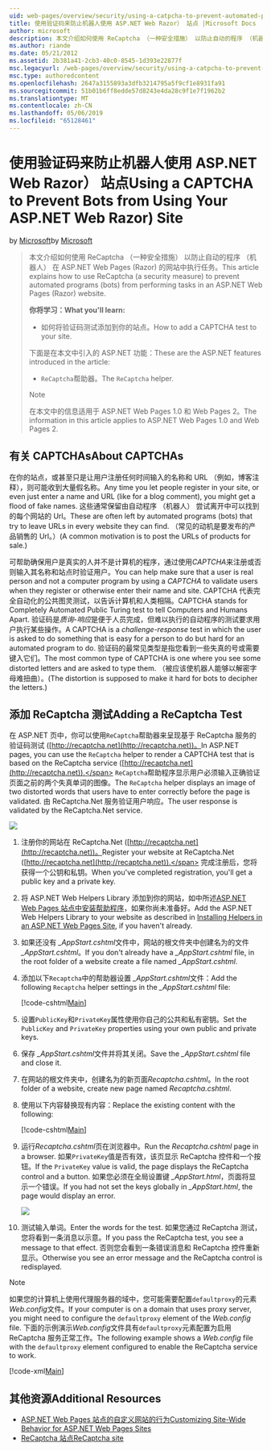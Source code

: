 ```yaml
---
uid: web-pages/overview/security/using-a-catpcha-to-prevent-automated-programs-bots-from-using-your-aspnet-web-site
title: 使用验证码来防止机器人使用 ASP.NET Web Razor） 站点 |Microsoft Docs
author: microsoft
description: 本文介绍如何使用 ReCaptcha （一种安全措施） 以防止自动的程序 （机器人） 执行的任务在 ASP.NET Web Pages (Razor) 我们...
ms.author: riande
ms.date: 05/21/2012
ms.assetid: 2b381a41-2cb3-40c0-8545-1d393e22877f
msc.legacyurl: /web-pages/overview/security/using-a-catpcha-to-prevent-automated-programs-bots-from-using-your-aspnet-web-site
msc.type: authoredcontent
ms.openlocfilehash: 2647a3155893a3dfb3214795a5f9cf1e8931fa91
ms.sourcegitcommit: 51b01b6ff8edde57d8243e4da28c9f1e7f1962b2
ms.translationtype: MT
ms.contentlocale: zh-CN
ms.lasthandoff: 05/06/2019
ms.locfileid: "65128461"
---
```

# <a name="using-a-captcha-to-prevent-bots-from-using-your-aspnet-web-razor-site"></a><span data-ttu-id="d1d0c-103">使用验证码来防止机器人使用 ASP.NET Web Razor） 站点</span><span class="sxs-lookup"><span data-stu-id="d1d0c-103">Using a CAPTCHA to Prevent Bots from Using Your ASP.NET Web Razor) Site</span></span>

<span data-ttu-id="d1d0c-104">by [Microsoft](https://github.com/microsoft)</span><span class="sxs-lookup"><span data-stu-id="d1d0c-104">by [Microsoft](https://github.com/microsoft)</span></span>

> <span data-ttu-id="d1d0c-105">本文介绍如何使用 ReCaptcha （一种安全措施） 以防止自动的程序 （机器人） 在 ASP.NET Web Pages (Razor) 的网站中执行任务。</span><span class="sxs-lookup"><span data-stu-id="d1d0c-105">This article explains how to use ReCaptcha (a security measure) to prevent automated programs (bots) from performing tasks in an ASP.NET Web Pages (Razor) website.</span></span>
> 
> <span data-ttu-id="d1d0c-106">**你将学习：**</span><span class="sxs-lookup"><span data-stu-id="d1d0c-106">**What you'll learn:**</span></span> 
> 
> - <span data-ttu-id="d1d0c-107">如何将验证码测试添加到你的站点。</span><span class="sxs-lookup"><span data-stu-id="d1d0c-107">How to add a CAPTCHA test to your site.</span></span>
> 
> <span data-ttu-id="d1d0c-108">下面是在本文中引入的 ASP.NET 功能：</span><span class="sxs-lookup"><span data-stu-id="d1d0c-108">These are the ASP.NET features introduced in the article:</span></span>
> 
> - <span data-ttu-id="d1d0c-109">`ReCaptcha`帮助器。</span><span class="sxs-lookup"><span data-stu-id="d1d0c-109">The `ReCaptcha` helper.</span></span>
> 
> > [!NOTE]
> > <span data-ttu-id="d1d0c-110">在本文中的信息适用于 ASP.NET Web Pages 1.0 和 Web Pages 2。</span><span class="sxs-lookup"><span data-stu-id="d1d0c-110">The information in this article applies to ASP.NET Web Pages 1.0 and Web Pages 2.</span></span>

## <a name="about-captchas"></a><span data-ttu-id="d1d0c-111">有关 CAPTCHAs</span><span class="sxs-lookup"><span data-stu-id="d1d0c-111">About CAPTCHAs</span></span>

<span data-ttu-id="d1d0c-112">在你的站点，或甚至只是让用户注册任何时间输入的名称和 URL （例如，博客注释），则可能收到大量假名称。</span><span class="sxs-lookup"><span data-stu-id="d1d0c-112">Any time you let people register in your site, or even just enter a name and URL (like for a blog comment), you might get a flood of fake names.</span></span> <span data-ttu-id="d1d0c-113">这些通常保留由自动程序 （机器人） 尝试离开中可以找到的每个网站的 Url。</span><span class="sxs-lookup"><span data-stu-id="d1d0c-113">These are often left by automated programs (bots) that try to leave URLs in every website they can find.</span></span> <span data-ttu-id="d1d0c-114">（常见的动机是要发布的产品销售的 Url。）</span><span class="sxs-lookup"><span data-stu-id="d1d0c-114">(A common motivation is to post the URLs of products for sale.)</span></span>

<span data-ttu-id="d1d0c-115">可帮助确保用户是真实的人并不是计算机的程序，通过使用*CAPTCHA*来注册或否则输入其名称和站点时验证用户。</span><span class="sxs-lookup"><span data-stu-id="d1d0c-115">You can help make sure that a user is real person and not a computer program by using a *CAPTCHA* to validate users when they register or otherwise enter their name and site.</span></span> <span data-ttu-id="d1d0c-116">CAPTCHA 代表完全自动化的公共图灵测试，以告诉计算机和人类相隔。</span><span class="sxs-lookup"><span data-stu-id="d1d0c-116">CAPTCHA stands for Completely Automated Public Turing test to tell Computers and Humans Apart.</span></span> <span data-ttu-id="d1d0c-117">验证码是*质询-响应*是便于人员完成，但难以执行的自动程序的测试要求用户执行某些操作。</span><span class="sxs-lookup"><span data-stu-id="d1d0c-117">A CAPTCHA is a *challenge-response* test in which the user is asked to do something that is easy for a person to do but hard for an automated program to do.</span></span> <span data-ttu-id="d1d0c-118">验证码的最常见类型是指您看到一些失真的号或需要键入它们。</span><span class="sxs-lookup"><span data-stu-id="d1d0c-118">The most common type of CAPTCHA is one where you see some distorted letters and are asked to type them.</span></span> <span data-ttu-id="d1d0c-119">（被应该使机器人能够以解密字母难扭曲）。</span><span class="sxs-lookup"><span data-stu-id="d1d0c-119">(The distortion is supposed to make it hard for bots to decipher the letters.)</span></span>

## <a name="adding-a-recaptcha-test"></a><span data-ttu-id="d1d0c-120">添加 ReCaptcha 测试</span><span class="sxs-lookup"><span data-stu-id="d1d0c-120">Adding a ReCaptcha Test</span></span>

<span data-ttu-id="d1d0c-121">在 ASP.NET 页中，你可以使用`ReCaptcha`帮助器来呈现基于 ReCaptcha 服务的验证码测试 ([http://recaptcha.net](http://recaptcha.net))。</span><span class="sxs-lookup"><span data-stu-id="d1d0c-121">In ASP.NET pages, you can use the `ReCaptcha` helper to render a CAPTCHA test that is based on the ReCaptcha service ([http://recaptcha.net](http://recaptcha.net)).</span></span> <span data-ttu-id="d1d0c-122">`ReCaptcha`帮助程序显示用户必须输入正确验证页面之前的两个失真单词的图像。</span><span class="sxs-lookup"><span data-stu-id="d1d0c-122">The `ReCaptcha` helper displays an image of two distorted words that users have to enter correctly before the page is validated.</span></span> <span data-ttu-id="d1d0c-123">由 ReCaptcha.Net 服务验证用户响应。</span><span class="sxs-lookup"><span data-stu-id="d1d0c-123">The user response is validated by the ReCaptcha.Net service.</span></span>

![](using-a-catpcha-to-prevent-automated-programs-bots-from-using-your-aspnet-web-site/_static/image1.jpg)

1. <span data-ttu-id="d1d0c-124">注册你的网站在 ReCaptcha.Net ([http://recaptcha.net](http://recaptcha.net))。</span><span class="sxs-lookup"><span data-stu-id="d1d0c-124">Register your website at ReCaptcha.Net ([http://recaptcha.net](http://recaptcha.net)).</span></span> <span data-ttu-id="d1d0c-125">完成注册后，您将获得一个公钥和私钥。</span><span class="sxs-lookup"><span data-stu-id="d1d0c-125">When you've completed registration, you'll get a public key and a private key.</span></span>
2. <span data-ttu-id="d1d0c-126">将 ASP.NET Web Helpers Library 添加到你的网站，如中所述[ASP.NET Web Pages 站点中安装帮助程序](https://go.microsoft.com/fwlink/?LinkId=252372)，如果你尚未准备好。</span><span class="sxs-lookup"><span data-stu-id="d1d0c-126">Add the ASP.NET Web Helpers Library to your website as described in [Installing Helpers in an ASP.NET Web Pages Site](https://go.microsoft.com/fwlink/?LinkId=252372), if you haven't already.</span></span>
3. <span data-ttu-id="d1d0c-127">如果还没有 *\_AppStart.cshtml*文件中，网站的根文件夹中创建名为的文件 *\_AppStart.cshtml*。</span><span class="sxs-lookup"><span data-stu-id="d1d0c-127">If you don't already have a *\_AppStart.cshtml* file, in the root folder of a website create a file named *\_AppStart.cshtml*.</span></span>
4. <span data-ttu-id="d1d0c-128">添加以下`Recaptcha`中的帮助器设置 *\_AppStart.cshtml*文件：</span><span class="sxs-lookup"><span data-stu-id="d1d0c-128">Add the following `Recaptcha` helper settings in the *\_AppStart.cshtml* file:</span></span> 

    [!code-cshtml[Main](using-a-catpcha-to-prevent-automated-programs-bots-from-using-your-aspnet-web-site/samples/sample1.cshtml?highlight=6-7)]
5. <span data-ttu-id="d1d0c-129">设置`PublicKey`和`PrivateKey`属性使用你自己的公共和私有密钥。</span><span class="sxs-lookup"><span data-stu-id="d1d0c-129">Set the `PublicKey` and `PrivateKey` properties using your own public and private keys.</span></span>
6. <span data-ttu-id="d1d0c-130">保存 *\_AppStart.cshtml*文件并将其关闭。</span><span class="sxs-lookup"><span data-stu-id="d1d0c-130">Save the *\_AppStart.cshtml* file and close it.</span></span>
7. <span data-ttu-id="d1d0c-131">在网站的根文件夹中，创建名为的新页面*Recaptcha.cshtml*。</span><span class="sxs-lookup"><span data-stu-id="d1d0c-131">In the root folder of a website, create new page named *Recaptcha.cshtml*.</span></span>
8. <span data-ttu-id="d1d0c-132">使用以下内容替换现有内容：</span><span class="sxs-lookup"><span data-stu-id="d1d0c-132">Replace the existing content with the following:</span></span> 

    [!code-cshtml[Main](using-a-catpcha-to-prevent-automated-programs-bots-from-using-your-aspnet-web-site/samples/sample2.cshtml)]
9. <span data-ttu-id="d1d0c-133">运行*Recaptcha.cshtml*页在浏览器中。</span><span class="sxs-lookup"><span data-stu-id="d1d0c-133">Run the *Recaptcha.cshtml* page in a browser.</span></span> <span data-ttu-id="d1d0c-134">如果`PrivateKey`值是否有效，该页显示 ReCaptcha 控件和一个按钮。</span><span class="sxs-lookup"><span data-stu-id="d1d0c-134">If the `PrivateKey` value is valid, the page displays the ReCaptcha control and a button.</span></span> <span data-ttu-id="d1d0c-135">如果您必须在全局设置键 *\_AppStart.html*，页面将显示一个错误。</span><span class="sxs-lookup"><span data-stu-id="d1d0c-135">If you had not set the keys globally in *\_AppStart.html*, the page would display an error.</span></span> 

    ![](using-a-catpcha-to-prevent-automated-programs-bots-from-using-your-aspnet-web-site/_static/image1.png)
10. <span data-ttu-id="d1d0c-136">测试输入单词。</span><span class="sxs-lookup"><span data-stu-id="d1d0c-136">Enter the words for the test.</span></span> <span data-ttu-id="d1d0c-137">如果您通过 ReCaptcha 测试，您将看到一条消息以示意。</span><span class="sxs-lookup"><span data-stu-id="d1d0c-137">If you pass the ReCaptcha test, you see a message to that effect.</span></span> <span data-ttu-id="d1d0c-138">否则您会看到一条错误消息和 ReCaptcha 控件重新显示。</span><span class="sxs-lookup"><span data-stu-id="d1d0c-138">Otherwise you see an error message and the ReCaptcha control is redisplayed.</span></span>

> [!NOTE]
> <span data-ttu-id="d1d0c-139">如果您的计算机上使用代理服务器的域中，您可能需要配置`defaultproxy`的元素*Web.config*文件。</span><span class="sxs-lookup"><span data-stu-id="d1d0c-139">If your computer is on a domain that uses proxy server, you might need to configure the `defaultproxy` element of the *Web.config* file.</span></span> <span data-ttu-id="d1d0c-140">下面的示例演示*Web.config*文件具有`defaultproxy`元素配置为启用 ReCaptcha 服务正常工作。</span><span class="sxs-lookup"><span data-stu-id="d1d0c-140">The following example shows a *Web.config* file with the `defaultproxy` element configured to enable the ReCaptcha service to work.</span></span>
> 
> [!code-xml[Main](using-a-catpcha-to-prevent-automated-programs-bots-from-using-your-aspnet-web-site/samples/sample3.xml)]

<a id="Additional_Resources"></a>
## <a name="additional-resources"></a><span data-ttu-id="d1d0c-141">其他资源</span><span class="sxs-lookup"><span data-stu-id="d1d0c-141">Additional Resources</span></span>

- [<span data-ttu-id="d1d0c-142">ASP.NET Web Pages 站点的自定义网站的行为</span><span class="sxs-lookup"><span data-stu-id="d1d0c-142">Customizing Site-Wide Behavior for ASP.NET Web Pages Sites</span></span>](https://go.microsoft.com/fwlink/?LinkId=202906)
- [<span data-ttu-id="d1d0c-143">ReCaptcha 站点</span><span class="sxs-lookup"><span data-stu-id="d1d0c-143">ReCaptcha site</span></span>](https://www.google.com/recaptcha)

